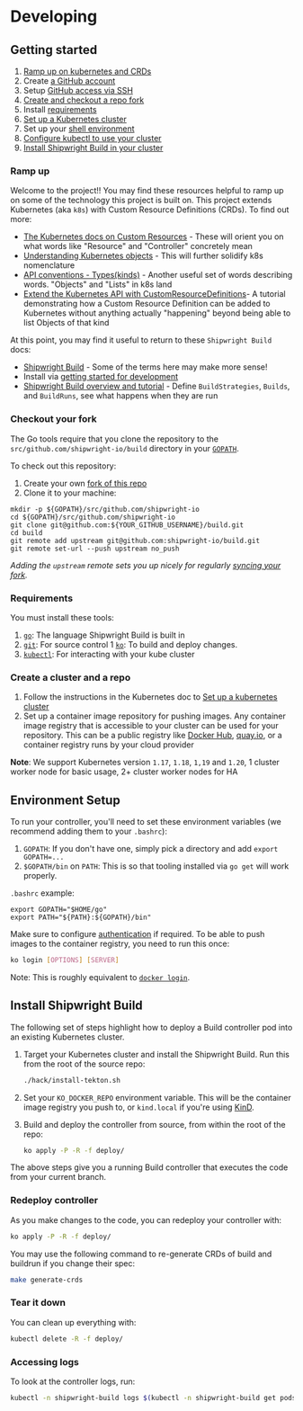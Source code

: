 <!--
Copyright 2018, 2020 The Tekton Authors
Copyright The Shipwright Contributors

SPDX-License-Identifier: Apache-2.0

Documentation inspired from https://github.com/tektoncd/pipeline/blob/ce7591acec8a6aa726d88e5cc057588665881ace/DEVELOPMENT.md
-->

# Developing

## Getting started

1.  [Ramp up on kubernetes and CRDs](#ramp-up)
1.  Create [a GitHub account](https://github.com/join)
1.  Setup
    [GitHub access via SSH](https://help.github.com/articles/connecting-to-github-with-ssh/)
1.  [Create and checkout a repo fork](#checkout-your-fork)
1.  Install [requirements](#requirements)
1.  [Set up a Kubernetes cluster](#create-a-cluster-and-a-repo)
1.  Set up your [shell environment](#environment-setup)
1.  [Configure kubectl to use your cluster](https://kubernetes.io/docs/tasks/access-application-cluster/configure-access-multiple-clusters/)
1.  [Install Shipwright Build in your cluster](#install-shipwright-build)

### Ramp up

Welcome to the project!! You may find these resources helpful to ramp up on some
of the technology this project is built on. This project extends Kubernetes (aka
`k8s`) with Custom Resource Definitions (CRDs). To find out more:

-   [The Kubernetes docs on Custom Resources](https://kubernetes.io/docs/concepts/extend-kubernetes/api-extension/custom-resources/) -
    These will orient you on what words like "Resource" and "Controller"
    concretely mean
-   [Understanding Kubernetes objects](https://kubernetes.io/docs/concepts/overview/working-with-objects/kubernetes-objects/) -
    This will further solidify k8s nomenclature
-   [API conventions - Types(kinds)](https://github.com/kubernetes/community/blob/master/contributors/devel/sig-architecture/api-conventions.md#types-kinds) -
    Another useful set of words describing words. "Objects" and "Lists" in k8s
    land
-   [Extend the Kubernetes API with CustomResourceDefinitions](https://kubernetes.io/docs/tasks/access-kubernetes-api/custom-resources/custom-resource-definitions/)-
    A tutorial demonstrating how a Custom Resource Definition can be added to
    Kubernetes without anything actually "happening" beyond being able to list
    Objects of that kind

At this point, you may find it useful to return to these `Shipwright Build` docs:

-   [Shipwright Build](README.md) -
    Some of the terms here may make more sense!
-   Install via [getting started for development](#getting-started)
-   [Shipwright Build overview and tutorial](docs/README.md) -
    Define `BuildStrategies`, `Builds`, and `BuildRuns`, see what happens when
    they are run

### Checkout your fork

The Go tools require that you clone the repository to the
`src/github.com/shipwright-io/build` directory in your
[`GOPATH`](https://github.com/golang/go/wiki/SettingGOPATH).

To check out this repository:

1.  Create your own
    [fork of this repo](https://help.github.com/articles/fork-a-repo/)
1.  Clone it to your machine:

```shell
mkdir -p ${GOPATH}/src/github.com/shipwright-io
cd ${GOPATH}/src/github.com/shipwright-io
git clone git@github.com:${YOUR_GITHUB_USERNAME}/build.git
cd build
git remote add upstream git@github.com:shipwright-io/build.git
git remote set-url --push upstream no_push
```

_Adding the `upstream` remote sets you up nicely for regularly
[syncing your fork](https://help.github.com/articles/syncing-a-fork/)._

### Requirements

You must install these tools:

1.  [`go`](https://golang.org/doc/install): The language Shipwright Build is
    built in
1.  [`git`](https://help.github.com/articles/set-up-git/): For source control
1   [`ko`](https://github.com/google/ko): To build and deploy changes.
1.  [`kubectl`](https://kubernetes.io/docs/tasks/tools/install-kubectl/): For
    interacting with your kube cluster

### Create a cluster and a repo

1. Follow the instructions in the Kubernetes doc to [Set up a kubernetes cluster](https://kubernetes.io/docs/setup/)
1. Set up a container image repository for pushing images. Any container image registry that is accessible to your cluster can be used for your repository. This can be a public registry like [Docker Hub](https://docs.docker.com/docker-hub/), [quay.io](https://quay.io), or a container registry runs by your cloud provider

**Note**: We support Kubernetes version `1.17`, `1.18`, `1,19` and `1.20`, 1 cluster worker node for basic usage, 2+ cluster worker nodes for HA

## Environment Setup

To run your controller, you'll need to set these environment variables (we recommend adding them to your `.bashrc`):

1.  `GOPATH`: If you don't have one, simply pick a directory and add `export
    GOPATH=...`
1.  `$GOPATH/bin` on `PATH`: This is so that tooling installed via `go get` will
    work properly.

`.bashrc` example:

```shell
export GOPATH="$HOME/go"
export PATH="${PATH}:${GOPATH}/bin"
```

Make sure to configure [authentication](https://github.com/google/ko#authenticating) if required. To be able to push images to the container registry, you need to run this once:

```sh
ko login [OPTIONS] [SERVER]
```

Note: This is roughly equivalent to [`docker login`](https://docs.docker.com/engine/reference/commandline/login/).

## Install Shipwright Build

The following set of steps highlight how to deploy a Build controller pod into an existing Kubernetes cluster.

1. Target your Kubernetes cluster and install the Shipwright Build. Run this from the root of the source repo:

    ```sh
    ./hack/install-tekton.sh
    ```

1. Set your `KO_DOCKER_REPO` environment variable. This will be the container
   image registry you push to, or `kind.local` if you're using
[KinD](https://kind.sigs.k8s.io).

1. Build and deploy the controller from source, from within the root of the repo:

   ```sh
   ko apply -P -R -f deploy/
   ```

The above steps give you a running Build controller that executes the code from your current branch.

### Redeploy controller

As you make changes to the code, you can redeploy your controller with:

   ```sh
   ko apply -P -R -f deploy/
   ```
You may use the following command to re-generate CRDs of build and buildrun if you change their spec:
   ```sh
   make generate-crds
   ```

### Tear it down

You can clean up everything with:

   ```sh
   kubectl delete -R -f deploy/
   ```

### Accessing logs

To look at the controller logs, run:

```sh
kubectl -n shipwright-build logs $(kubectl -n shipwright-build get pods -l name=shipwright-build-controller -o name)
```

